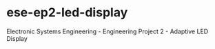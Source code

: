# ese-ep2-led-display
Electronic Systems Engineering - Engineering Project 2 - Adaptive LED Display
